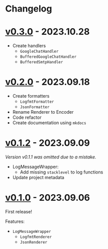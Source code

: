 # Changelog

# [v0.3.0] - 2023.10.28

[v0.3.0]: https://github.com/a-was/logdog.py/compare/v0.2.0...v0.3.0

- Create handlers
    - `GoogleChatHandler`
    - `BufferedGoogleChatHandler`
    - `BufferedSmtpHandler`


# [v0.2.0] - 2023.09.18

[v0.2.0]: https://github.com/a-was/logdog.py/compare/v0.1.2...v0.2.0

- Create formatters
    - `LogfmtFormatter`
    - `JsonFormatter`
- Rename Renderer to Encoder
- Code refactor
- Create documentation using `mkdocs`


# [v0.1.2] - 2023.09.09

[v0.1.2]: https://github.com/a-was/logdog.py/compare/v0.1.0...v0.1.2

*Version v0.1.1 was omitted due to a mistake.*

- LogMessageWrapper:
    - Add missing `stacklevel` to log functions
- Update project metadata


# [v0.1.0] - 2023.09.06

[v0.1.0]: https://github.com/a-was/logdog.py/releases/tag/v0.1.0

First release!

Features:

- `LogMessageWrapper`
    - `LogfmtRenderer`
    - `JsonRenderer`

